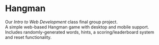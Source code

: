 # Hangman
Our <i>Intro to Web Development</i> class final group project.  
A simple web-based Hangman game with desktop and mobile support. Includes randomly-generated words, hints, a scoring/leaderboard system and reset functionality.
